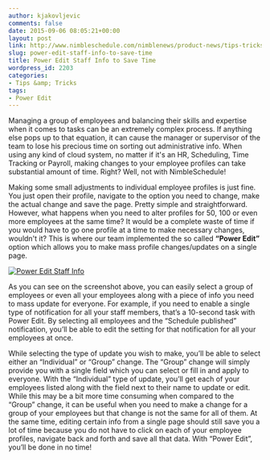 ```yaml
---
author: kjakovljevic
comments: false
date: 2015-09-06 08:05:21+00:00
layout: post
link: http://www.nimbleschedule.com/nimblenews/product-news/tips-tricks/power-edit-staff-info-to-save-time/
slug: power-edit-staff-info-to-save-time
title: Power Edit Staff Info to Save Time
wordpress_id: 2203
categories:
- Tips &amp; Tricks
tags:
- Power Edit
---
```


Managing a group of employees and balancing their skills and expertise when it comes to tasks can be an extremely complex process. If anything else pops up to that equation, it can cause the manager or supervisor of the team to lose his precious time on sorting out administrative info. When using any kind of cloud system, no matter if it's an HR, Scheduling, Time Tracking or Payroll, making changes to your employee profiles can take substantial amount of time. Right? Well, not with NimbleSchedule!

Making some small adjustments to individual employee profiles is just fine. You just open their profile, navigate to the option you need to change, make the actual change and save the page. Pretty simple and straightforward. However, what happens when you need to alter profiles for 50, 100 or even more employees at the same time? It would be a complete waste of time if you would have to go one profile at a time to make necessary changes, wouldn't it? This is where our team implemented the so called **“Power Edit”** option which allows you to make mass profile changes/updates on a single page.

[![Power Edit Staff Info](http://www.nimbleschedule.com/wp-content/uploads/2015/09/Power-Edit-thumb.jpg)](http://www.nimbleschedule.com/wp-content/uploads/2015/09/Power-Edit.jpg)  
  
  


As you can see on the screenshot above, you can easily select a group of employees or even all your employees along with a piece of info you need to mass update for everyone. For example, if you need to enable a single type of notification for all your staff members, that’s a 10-second task with Power Edit. By selecting all employees and the “Schedule published” notification, you’ll be able to edit the setting for that notification for all your employees at once.

While selecting the type of update you wish to make, you’ll be able to select either an “Individual” or “Group” change. The “Group” change will simply provide you with a single field which you can select or fill in and apply to everyone. With the “Individual” type of update, you’ll get each of your employees listed along with the field next to their name to update or edit. While this may be a bit more time consuming when compared to the “Group” change, it can be useful when you need to make a change for a group of your employees but that change is not the same for all of them. At the same time, editing certain info from a single page should still save you a lot of time because you do not have to click on each of your employee profiles, navigate back and forth and save all that data. With “Power Edit”, you’ll be done in no time!

